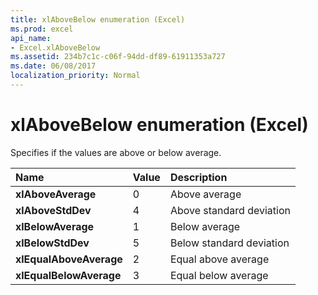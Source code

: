 ```yaml
---
title: xlAboveBelow enumeration (Excel)
ms.prod: excel
api_name:
- Excel.xlAboveBelow
ms.assetid: 234b7c1c-c06f-94dd-df89-61911353a727
ms.date: 06/08/2017
localization_priority: Normal
---
```



# xlAboveBelow enumeration (Excel)

Specifies if the values are above or below average.

|Name|Value|Description|
|:-----|:-----|:-----|
| **xlAboveAverage**|0|Above average|
| **xlAboveStdDev**|4|Above standard deviation|
| **xlBelowAverage**|1|Below average|
| **xlBelowStdDev**|5|Below standard deviation|
| **xlEqualAboveAverage**|2|Equal above average|
| **xlEqualBelowAverage**|3|Equal below average|

